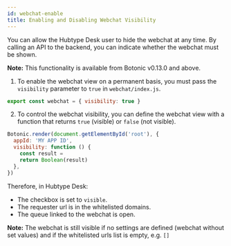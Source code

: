 ```yaml
---
id: webchat-enable
title: Enabling and Disabling Webchat Visibility
---
```


You can allow the Hubtype Desk user to hide the webchat at any time. By calling an API to the backend, you can indicate whether the webchat must be shown.

**Note:** This functionality is available from Botonic v0.13.0 and above.

1. To enable the webchat view on a permanent basis, you must pass the `visibility` parameter to `true` in `webchat/index.js`.

```javascript
export const webchat = { visibility: true }
```

2. To control the webchat visibility, you can define the webchat view with a function that returns `true` (visible) or `false` (not visible).

```javascript
Botonic.render(document.getElementById('root'), {
  appId: 'MY APP ID',
  visibility: function () {
    const result =
    return Boolean(result)
  },
})
```

Therefore, in Hubtype Desk:

- The checkbox is set to `visible`.
- The requester url is in the whitelisted domains.
- The queue linked to the webchat is open.

**Note:** The webchat is still visible if no settings are defined (webchat without set values) and if the whitelisted urls list is empty, e.g. `[]`
